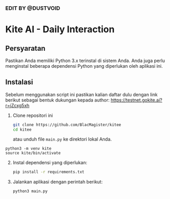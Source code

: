 ### EDIT BY @DUSTVOID


# Kite AI - Daily Interaction

## Persyaratan

Pastikan Anda memiliki Python 3.x terinstal di sistem Anda. Anda juga perlu menginstal beberapa dependensi Python yang diperlukan oleh aplikasi ini.

## Instalasi

Sebelum menggunakan script ini pastikan kalian daftar dulu dengan link berikut sebagai bentuk dukungan kepada author:
https://testnet.gokite.ai?r=jZcxg5xh

1. Clone repositori ini
   ```bash
   git clone https://github.com/BlacMagister/kitee
   cd kitee
   ```
   atau unduh file `main.py` ke direktori lokal Anda.
```
python3 -m venv kite
source kite/bin/activate
```
2. Instal dependensi yang diperlukan:
    ```bash
    pip install -r requirements.txt
    ```
    
3. Jalankan aplikasi dengan perintah berikut:
    ```bash
    python3 main.py
    ```
